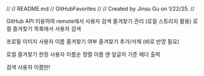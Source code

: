 //
//  README.md
//  GitHubFavorites
//
//  Created by Jinsu Gu on 1/22/25.
//

GitHub API 이용하여 remote에서 사용자 검색
즐겨찾기 관리 (로컬 스토리지 활용)
로컬 즐겨찾기 목록에서 사용자 검색

프로필 이미지
사용자 이름
즐겨찾기 여부
즐겨찾기 추가/삭제 (바로 반영 필요)

로컬 즐겨찾기 한정
사용자 이름순 정렬
이름 맨 앞글자 기준 헤더 출력

검색 사용자 이름만!

